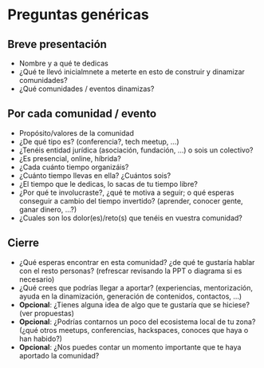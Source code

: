 # Preguntas genéricas 

## Breve presentación

* Nombre y a qué te dedicas
* ¿Qué te llevó inicialmnete a meterte en esto de construir y dinamizar comunidades?
* ¿Qué comunidades / eventos dinamizas?

## Por cada comunidad / evento

* Propósito/valores de la comunidad
* ¿De qué tipo es? (conferencia?, tech meetup, …)
* ¿Tenéis entidad jurídica (asociación, fundación, ...) o sois un colectivo?
* ¿Es presencial, online, híbrida?
* ¿Cada cuánto tiempo organizáis?
* ¿Cuánto tiempo llevas en ella?  ¿Cuántos sois?
* ¿El tiempo que le dedicas, lo sacas de tu tiempo libre?
* ¿Por qué te involucraste?,  ¿qué te motiva a seguir; o qué esperas conseguir a cambio del tiempo invertido? (aprender, conocer gente, ganar dinero, …?)
* ¿Cuales son los dolor(es)/reto(s) que tenéis en vuestra comunidad?


## Cierre
* ¿Qué esperas encontrar en esta comunidad? ¿de qué te gustaría hablar con el resto personas? (refrescar revisando la PPT o diagrama si es necesario)
* ¿Qué crees que podrías llegar a aportar? (experiencias, mentorización, ayuda en la dinamización, generación de contenidos, contactos, …)
* **Opcional**: ¿Tienes alguna idea de algo que te gustaría que se hiciese? (ver propuestas)
* **Opcional**: ¿Podrías contarnos un poco del ecosistema local de tu zona? (¿qué otros meetups, conferencias, hackspaces, conoces que haya o han habido?)
* **Opcional**: ¿Nos puedes contar un momento importante que te haya aportado la comunidad?
